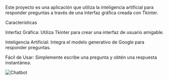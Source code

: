 Este proyecto es una aplicación que utiliza la inteligencia artificial para responder preguntas a través de una interfaz gráfica creada con Tkinter.

Características

Interfaz Gráfica: Utiliza Tkinter para crear una interfaz de usuario amigable.


Inteligencia Artificial: Integra el modelo generativo de Google para responder preguntas.


Fácil de Usar: Simplemente escribe una pregunta y obtén una respuesta instantánea.


![Chatbot](https://github.com/user-attachments/assets/7894719c-b3f9-4a4a-8a8c-a81e21fbd57a)
